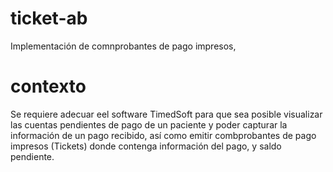 # ticket-ab
Implementación de comnprobantes de pago impresos, 

# contexto
Se requiere adecuar eel software TimedSoft para que sea posible visualizar las cuentas pendientes de pago de un paciente y poder capturar la información de un pago recibido, así  como emitir combprobantes de pago impresos (Tickets) donde contenga información del pago, y saldo pendiente. 


